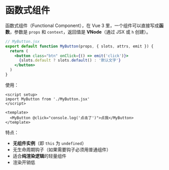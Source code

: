 # 函数式组件

函数式组件（Functional Component），在 Vue 3 里，一个组件可以直接写成**函数**，参数是 `props` 和 `context`，返回值是 **VNode**（通过 JSX 或 `h` 创建）。

```jsx
// MyButton.jsx
export default function MyButton(props, { slots, attrs, emit }) {
  return (
    <button class="btn" onClick={() => emit('click')}>
      {slots.default ? slots.default() : '默认文字'}
    </button>
  )
}
```

使用：

```vue
<script setup>
import MyButton from './MyButton.jsx'
</script>

<template>
  <MyButton @click="console.log('点击了')">点我</MyButton>
</template>
```

特点：

* **无组件实例**（即 `this` 为 `undefined`）
* 无生命周期钩子（如果需要钩子必须用普通组件）
* 适合**纯渲染逻辑**的轻量组件
* 渲染开销低
